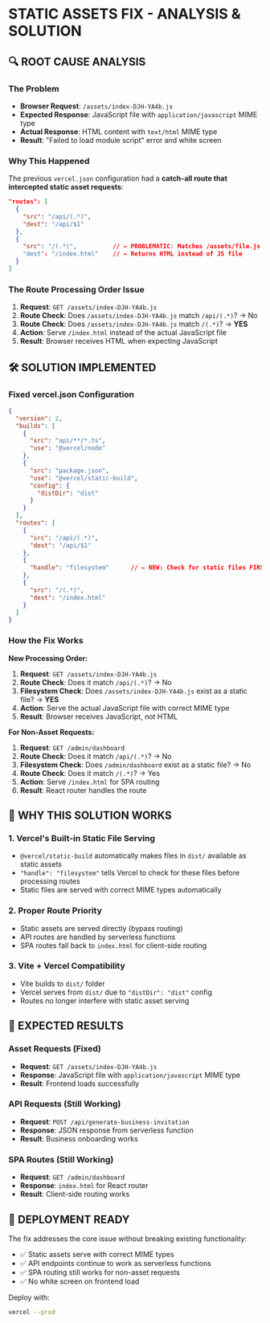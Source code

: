 # STATIC ASSETS FIX - ANALYSIS & SOLUTION

## 🔍 ROOT CAUSE ANALYSIS

### The Problem
- **Browser Request**: `/assets/index-DJH-YA4b.js`
- **Expected Response**: JavaScript file with `application/javascript` MIME type
- **Actual Response**: HTML content with `text/html` MIME type
- **Result**: "Failed to load module script" error and white screen

### Why This Happened
The previous `vercel.json` configuration had a **catch-all route that intercepted static asset requests**:

```json
"routes": [
  {
    "src": "/api/(.*)",
    "dest": "/api/$1"
  },
  {
    "src": "/(.*)",          // ← PROBLEMATIC: Matches /assets/file.js
    "dest": "/index.html"    // ← Returns HTML instead of JS file
  }
]
```

### The Route Processing Order Issue
1. **Request**: `GET /assets/index-DJH-YA4b.js`
2. **Route Check**: Does `/assets/index-DJH-YA4b.js` match `/api/(.*)`? → No
3. **Route Check**: Does `/assets/index-DJH-YA4b.js` match `/(.*)`? → **YES**
4. **Action**: Serve `/index.html` instead of the actual JavaScript file
5. **Result**: Browser receives HTML when expecting JavaScript

## 🛠️ SOLUTION IMPLEMENTED

### Fixed vercel.json Configuration
```json
{
  "version": 2,
  "builds": [
    {
      "src": "api/**/*.ts",
      "use": "@vercel/node"
    },
    {
      "src": "package.json",
      "use": "@vercel/static-build",
      "config": {
        "distDir": "dist"
      }
    }
  ],
  "routes": [
    {
      "src": "/api/(.*)",
      "dest": "/api/$1"
    },
    {
      "handle": "filesystem"      // ← NEW: Check for static files FIRST
    },
    {
      "src": "/(.*)",
      "dest": "/index.html"
    }
  ]
}
```

### How the Fix Works

**New Processing Order:**
1. **Request**: `GET /assets/index-DJH-YA4b.js`
2. **Route Check**: Does it match `/api/(.*)`? → No
3. **Filesystem Check**: Does `/assets/index-DJH-YA4b.js` exist as a static file? → **YES**
4. **Action**: Serve the actual JavaScript file with correct MIME type
5. **Result**: Browser receives JavaScript, not HTML

**For Non-Asset Requests:**
1. **Request**: `GET /admin/dashboard`
2. **Route Check**: Does it match `/api/(.*)`? → No
3. **Filesystem Check**: Does `/admin/dashboard` exist as a static file? → No
4. **Route Check**: Does it match `/(.*)`? → Yes
5. **Action**: Serve `/index.html` for SPA routing
6. **Result**: React router handles the route

## 🎯 WHY THIS SOLUTION WORKS

### 1. **Vercel's Built-in Static File Serving**
- `@vercel/static-build` automatically makes files in `dist/` available as static assets
- `"handle": "filesystem"` tells Vercel to check for these files before processing routes
- Static files are served with correct MIME types automatically

### 2. **Proper Route Priority**
- Static assets are served directly (bypass routing)
- API routes are handled by serverless functions
- SPA routes fall back to `index.html` for client-side routing

### 3. **Vite + Vercel Compatibility**
- Vite builds to `dist/` folder
- Vercel serves from `dist/` due to `"distDir": "dist"` config
- Routes no longer interfere with static asset serving

## 🧪 EXPECTED RESULTS

### Asset Requests (Fixed)
- **Request**: `GET /assets/index-DJH-YA4b.js`
- **Response**: JavaScript file with `application/javascript` MIME type
- **Result**: Frontend loads successfully

### API Requests (Still Working)
- **Request**: `POST /api/generate-business-invitation`
- **Response**: JSON response from serverless function
- **Result**: Business onboarding works

### SPA Routes (Still Working)
- **Request**: `GET /admin/dashboard`
- **Response**: `index.html` for React router
- **Result**: Client-side routing works

## 🚀 DEPLOYMENT READY

The fix addresses the core issue without breaking existing functionality:
- ✅ Static assets serve with correct MIME types
- ✅ API endpoints continue to work as serverless functions
- ✅ SPA routing still works for non-asset requests
- ✅ No white screen on frontend load

Deploy with:
```bash
vercel --prod
```
